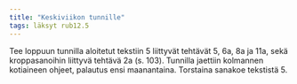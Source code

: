 ```yaml
---
title: "Keskiviikon tunnille"
tags: läksyt rub12.5
---
```


Tee loppuun tunnilla aloitetut tekstiin 5 liittyvät tehtävät 5, 6a, 8a ja 11a, sekä kroppasanoihin liittyvä tehtävä 2a (s. 103). Tunnilla jaettiin kolmannen kotiaineen ohjeet, palautus ensi maanantaina. Torstaina sanakoe tekstistä 5.